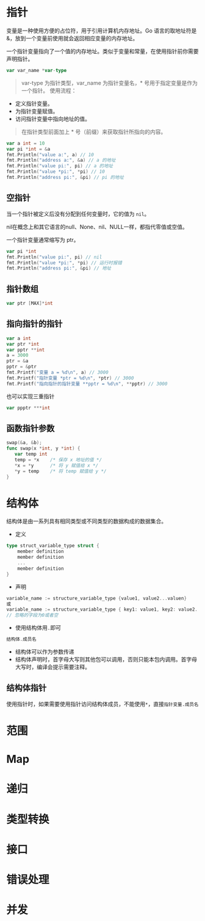 # 指针
变量是一种使用方便的占位符，用于引用计算机内存地址。Go 语言的取地址符是 &，放到一个变量前使用就会返回相应变量的内存地址。

一个指针变量指向了一个值的内存地址。类似于变量和常量，在使用指针前你需要声明指针。
```go
var var_name *var-type
```
> var-type 为指针类型，var_name 为指针变量名，* 号用于指定变量是作为一个指针。
使用流程：
* 定义指针变量。
* 为指针变量赋值。
* 访问指针变量中指向地址的值。
> 在指针类型前面加上 * 号（前缀）来获取指针所指向的内容。

```go
var a int = 10
var pi *int = &a
fmt.Println("value a:", a) // 10
fmt.Println("address a:", &a) // a 的地址
fmt.Println("value pi:", pi) // a 的地址
fmt.Println("value *pi:", *pi) // 10
fmt.Println("address pi:", &pi) // pi 的地址
```
## 空指针
当一个指针被定义后没有分配到任何变量时，它的值为 `nil`。

nil在概念上和其它语言的null、None、nil、NULL一样，都指代零值或空值。

一个指针变量通常缩写为 ptr。
```go
var pi *int
fmt.Println("value pi:", pi) // nil
fmt.Println("value *pi:", *pi) // 运行时报错
fmt.Println("address pi:", &pi) // 地址
```

## 指针数组
```go
var ptr [MAX]*int
```

## 指向指针的指针
```go
var a int
var ptr *int
var pptr **int
a = 3000
ptr = &a
pptr = &ptr
fmt.Printf("变量 a = %d\n", a) // 3000
fmt.Printf("指针变量 *ptr = %d\n", *ptr) // 3000
fmt.Printf("指向指针的指针变量 **pptr = %d\n", **pptr) // 3000
```
也可以实现三重指针
```go
var ppptr ***int
```

## 函数指针参数
```go
swap(&a, &b);
func swap(x *int, y *int) {
   var temp int
   temp = *x    /* 保存 x 地址的值 */
   *x = *y      /* 将 y 赋值给 x */
   *y = temp    /* 将 temp 赋值给 y */
}
```

# 结构体
结构体是由一系列具有相同类型或不同类型的数据构成的数据集合。
* 定义
```go
type struct_variable_type struct {
    member definition
    member definition
    ...
    member definition
}
```
* 声明
```go
variable_name := structure_variable_type {value1, value2...valuen}
或
variable_name := structure_variable_type { key1: value1, key2: value2..., keyn: valuen}
// 忽略的字段为0或者空
```
* 使用结构体用`.`即可
```go
结构体.成员名
```
* 结构体可以作为参数传递
* 结构体声明时，首字母大写则其他包可以调用，否则只能本包内调用。首字母大写时，编译会提示需要注释。

## 结构体指针
使用指针时，如果需要使用指针访问结构体成员，不能使用`*`，直接`指针变量.成员名`


# 范围
# Map
# 递归
# 类型转换
# 接口
# 错误处理
# 并发
